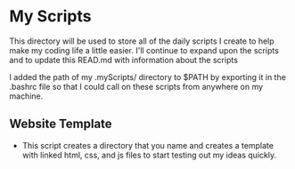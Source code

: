 # My Scripts

This directory will be used to store all of the daily scripts I create to help 
make my coding life a little easier. I'll continue to expand upon the scripts 
and to update this READ.md with information about the scripts

I added the path of my .myScripts/ directory to $PATH by exporting it in the .bashrc
file so that I could call on these scripts from anywhere on my machine. 

## Website Template 

* This script creates a directory that you name and creates a template with linked
html, css, and js files to start testing out my ideas quickly.
